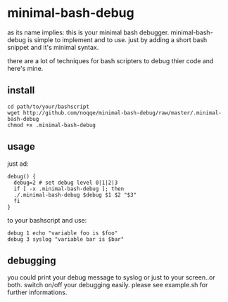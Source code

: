 minimal-bash-debug
==================

as its name implies: this is your minimal bash debugger. 
minimal-bash-debug is simple to implement and to use. 
just by adding a short bash snippet and it's minimal syntax.

there are a lot of techniques for bash scripters to debug thier code and here's mine. 

install
-------

    cd path/to/your/bashscript
    wget http://github.com/noqqe/minimal-bash-debug/raw/master/.minimal-bash-debug 
    chmod +x .minimal-bash-debug    

usage
-----

just ad:

    debug() {
      debug=2 # set debug level 0|1|2|3
      if [ -x .minimal-bash-debug ]; then
      ./.minimal-bash-debug $debug $1 $2 "$3"
      fi
    }

to your bashscript and use:

    debug 1 echo "variable foo is $foo"
    debug 3 syslog "variable bar is $bar"

debugging
---------

you could print your debug message to syslog or just to your screen..or both.
switch on/off your debugging easily. please see example.sh for further informations.

